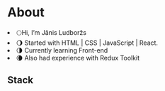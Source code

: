 <h1>About</h1>

<li>🌕Hi, I’m Jānis Ludboržs</li> 
<li>🌖 Started with HTML | CSS | JavaScript | React.</li>
<li>🌗 Currently learning Front-end </li>
<li>🌘 Also had experience with Redux Toolkit</li>

<h2>Stack</h2>
